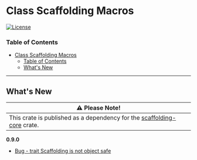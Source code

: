 # Class Scaffolding Macros
[![License](https://img.shields.io/badge/License-Apache%202.0-blue.svg)](https://opensource.org/licenses/Apache-2.0)


### Table of Contents
- [Class Scaffolding Macros](#class-scaffolding-macros)
    - [Table of Contents](#table-of-contents)
  - [What's New](#whats-new)

---

## What's New
| :warning: Please Note!                                                                  |
| ----------------------------------------------------------------------------- |
| This crate is published as a dependency for the [scaffolding-core](https://crates.io/crates/scaffolding-core) crate. |

**0.9.0**
+ [Bug - trait Scaffolding is not object safe](https://github.com/dsietz/scaffolding-core/issues/33)